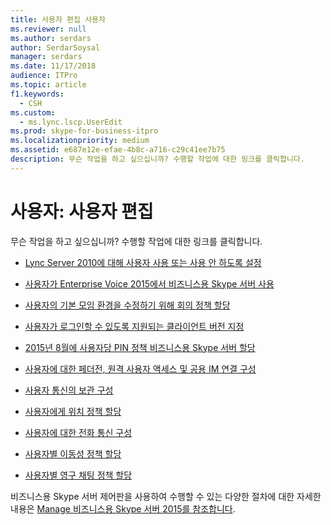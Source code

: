 ```yaml
---
title: 사용자 편집 사용자
ms.reviewer: null
ms.author: serdars
author: SerdarSoysal
manager: serdars
ms.date: 11/17/2018
audience: ITPro
ms.topic: article
f1.keywords:
  - CSH
ms.custom:
  - ms.lync.lscp.UserEdit
ms.prod: skype-for-business-itpro
ms.localizationpriority: medium
ms.assetid: e687e12e-efae-4b8c-a716-c29c41ee7b75
description: 무슨 작업을 하고 싶으십니까? 수행할 작업에 대한 링크를 클릭합니다.
---
```


# <a name="users-edit-user"></a>사용자: 사용자 편집

무슨 작업을 하고 싶으십니까? 수행할 작업에 대한 링크를 클릭합니다.

- [Lync Server 2010에 대해 사용자 사용 또는 사용 안 하도록 설정](/previous-versions/office/lync-server-2013/lync-server-2013-disable-or-re-enable-user-account-for-lync-server)

- [사용자가 Enterprise Voice 2015에서 비즈니스용 Skype 서버 사용](../../deploy/deploy-enterprise-voice/enable-users-for-enterprise-voice.md)

- [사용자의 기본 모임 환경을 수정하기 위해 회의 정책 할당](/previous-versions/office/lync-server-2013/lync-server-2013-assign-a-per-user-conferencing-policy)

- [사용자가 로그인할 수 있도록 지원되는 클라이언트 버전 지정](/previous-versions/office/lync-server-2013/lync-server-2013-assign-a-per-user-client-version-policy)

- [2015년 8월에 사용자당 PIN 정책 비즈니스용 Skype 서버 할당](../../manage/authentication/assign-a-per-user-pin-policy.md)

- [사용자에 대한 페더전, 원격 사용자 액세스 및 공용 IM 연결 구성](/previous-versions/office/lync-server-2013/lync-server-2013-assign-an-external-user-access-policy-to-a-lync-enabled-user)

- [사용자 통신의 보관 구성](/previous-versions/office/lync-server-2013/lync-server-2013-assign-a-per-user-archiving-policy)

- [사용자에게 위치 정책 할당](/previous-versions/office/lync-server-2013/lync-server-2013-assign-a-per-user-location-policy)

- [사용자에 대한 전화 통신 구성](/previous-versions/office/lync-server-2013/lync-server-2013-configure-telephony-for-a-user)

- [사용자별 이동성 정책 할당](/previous-versions/office/lync-server-2013/lync-server-2013-assign-a-per-user-mobility-policy)

- [사용자별 영구 채팅 정책 할당](/previous-versions/office/lync-server-2013/lync-server-2013-assign-a-per-user-persistent-chat-policy)

비즈니스용 Skype 서버 제어판을 사용하여 수행할 수 있는 다양한 절차에 대한 자세한 내용은 [Manage 비즈니스용 Skype 서버 2015를 참조합니다](../../manage/manage.md).